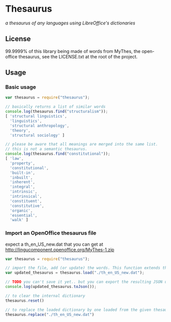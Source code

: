 
# Thesaurus

*a thesaurus of any languages using LibreOffice's dictionaries*

## License

99.9999% of this library being made of words from MyThes, the open-office thesaurus, see the LICENSE.txt at the root of the project.

## Usage

### Basic usage

```Javascript
var thesaurus = require("thesaurus");

// basically returns a list of similar words
console.log(thesaurus.find("structuralism"));
[ 'structural linguistics',
  'linguistics',
  'structural anthropology',
  'theory',
  'structural sociology' ]

// please be aware that all meanings are merged into the same list.
// this is not a semantic thesaurus.
console.log(thesaurus.find("constitutional"));
[ 'law',
  'property',
  'constitutional',
  'built-in',
  'inbuilt',
  'inherent',
  'integral',
  'intrinsic',
  'intrinsical',
  'constituent',
  'constitutive',
  'organic',
  'essential',
  'walk' ]
```

### Import an OpenOffice thesaurus file

expect a th_en_US_new.dat that you can get at http://lingucomponent.openoffice.org/MyThes-1.zip

```Javascript
var thesaurus = require("thesaurus");

// import the file, add (or update) the words. This function extends the preloaded English Thesaurus Dictionary. For using the loaded one only, use "replace" function instead.
var updated_thesaurus = thesaurus.load("./th_en_US_new.dat");

// TODO you can't save it yet.. but you can export the resulting JSON using:
console.log(updated_thesaurus.toJson());

// to clear the internal dictionary
thesaurus.reset()

// to replace the loaded dictionary by one loaded from the given thesaurus dat file.(reset and load) 
thesaurus.replace("./th_en_US_new.dat")
```
